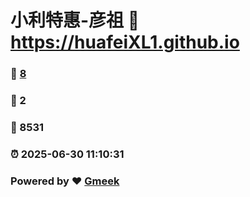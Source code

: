 # 小利特惠-彦祖 :link: https://huafeiXL1.github.io 
### :page_facing_up: [8](https://huafeiXL1.github.io/tag.html) 
### :speech_balloon: 2 
### :hibiscus: 8531 
### :alarm_clock: 2025-06-30 11:10:31 
### Powered by :heart: [Gmeek](https://github.com/Meekdai/Gmeek)
